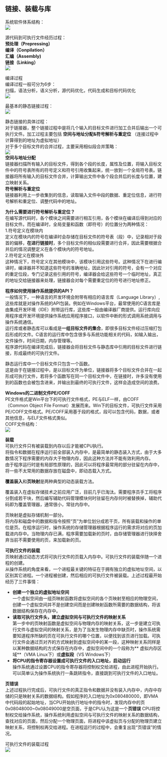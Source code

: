 ## 链接、装载与库 ##
系统软件体系结构：      
![](https://i.imgur.com/a51Cn1R.png)         

源代码到可执行文件经历过程：      
**预处理（Prepressing）**     
**编译（Conpilation）**     
**汇编（Assembly)**    
**链接（Linking）**          
![](https://i.imgur.com/tbX2vMn.png)                

编译过程    
编译过程一般可分为6步：     
扫描，语法分析，语义分析，源代码优化，代码生成和目标代码优化        
![](https://i.imgur.com/SHDoVQU.png)            

最基本的静态链接过程：        
![](https://i.imgur.com/HlqCCZ9.png)                      

静态链接的具体过程：          
对于链接器，整个链接过程中是将几个输入的目标文件进行加工合并后输出一个可执行文件。加工过程主要包括 **空间与地址分配&符号解析与重定位** （连接过程中计算得到的地址为虚拟地址）           
对于多个目标文件的合并过程，主要采用相似段合并策略：      
![](https://i.imgur.com/2Wk57PC.png)            
**空间与地址分配**       
链接器扫描所有输入的目标文件，得到各个段的长度，属性及位置，将输入目标文件中的符号表所有的符号定义和符号引用收集起来，统一放到一个全局符号表。链接器将所有输入的目标文件合并，计算输出文件中各个段合并后的长度与位置，建立映射关系。        
**符号解析与重定位**     
链接器利用上一步收集到的信息，读取输入文件中段的数据、重定位信息，进行符号解析和重定位、调整代码中的地址。      

**为什么需要进行符号解析与重定位？**       
在编写源代码时，各个模块之间需要进行相互引用，各个模块在编译后得到对应的目标文件。而在编译时，全局变量和函数（即符号）的位置分为两种情况：       
1.符号定义在模块内        
定义在模块内的符号在编译时会存储在目标文件的符号表（段）中，记录相对于段首的偏移，**在进行链接时**，多个目标文件的相似段需要进行合并，因此需要根据合并后的情况调整定义在各个模块内的符号地址。         
2.符号定义在模块外        
这种情况下，符号定义在其他模块中，该模块引用这些符号。这种情况下在进行编译时，编译器并不知道这些符号的准确地址，因此针对引用的符号，会有一个对应的重定位段，专门记录这些引用的符号，编译器会给这些符号一个临时地址，真正的地址交给链接器来处理，链接器会对每个需要重定位的符号进行地址修正。    

**程序如何使用操作系统提供的API？**         
一般情况下，一种语言的开发环境会附带有相应的语言库（Language Library）,这些库就是对操作系统的API包装。例如在Windows平台，最常使用的C语言库是由集成开发环境（IDE）附带运行库，这些库一般由编译器厂商提供。运行库向应用程序或开发环境提供操作系统应用程序接口，以软件中断的形式调用系统调用与操作系统通信。        
运行库或者静态库可以看成是**一组目标文件的集合**，即很多目标文件经过压缩打包后形成的文件。C语言的运行库中包含很多与系统功能相关的代码，如输入输出，文件操作，时间日期，内存管理等。     
程序源代码在编译完成后，链接器会将目标文件与静态库中引用的目标文件进行链接，形成最终的可执行文件。      

静态运行库中一个目标文件只包含一个函数。     
这是由于在链接过程中，是以目标文件为单位，链接器将多个目标文件合并在一起形成可执行文件，若将多个函数写在同一个目标文件中，在链接时，许多没有使用到的函数也会被包含进来，并输出到最终的可执行文件，这样会造成空间的浪费。   
  
**Windows的二进制文件PE/COFF**      
PE文件格式是Win平台下的可执行文件格式，PE与ELF一样，由COFF（Common Object File Format）发展而来。Win下的目标文件，可执行文件采用PE/COFF文件格式。PE/COFF采用基于段的格式，段可以包含代码，数据，或者其他信息，与ELF文件格式类似。      
COFF文件结构：        
![](https://i.imgur.com/gwEV6p6.png)                

**装载**    
可执行文件只有被装载到内存以后才能被CPU执行。          
将指令和数据在程序运行前全部装入内存中，是最简单的静态装入方式，由于大多数情况下程序需要的内存大于物理内存，因此这种方法并不能有效利用内存。      
由于程序运行时是有局部性原理的，因此可以将程序最常用的部分驻留在内存中，将一些不太常用的数据存放在磁盘中，即动态载入方式。     

**覆盖装入**和**页映射**是两种典型的动态装载方法。    
     
覆盖装入在虚拟存储技术之前应用广泛，目前几乎已淘汰。需要程序员手工将程序分割成若干块，然后编写辅助代码管理模块何时驻留在内存何时被替换掉，辅助代码即为覆盖管理器，通常很小，常驻内存中。        

 页映射是虚拟存储机制一部分。     
将内存和磁盘中的数据和指令按照“页”为单位划分成若干页，所有装载和操作的单位是页。在程序运行时，操作系统的存储管理器根据程序运行的需求将对应的页加载进内存中。当物理内存已满，程序需要加载新的页时，由存储管理器进行抉择舍弃当前不需要使用的页，来加载新的页。       

**可执行文件的装载**     
页映射通过动态方式将可执行文件的页载入内存中。可执行文件的装载伴随一个进程的创建。        
从操作系统的角度来看，一个进程最关键的特征在于拥有独立的虚拟地址空间，以区别其它进程。一个进程被创建，然后相应的可执行文件被装载。上述过程最开始经历了三件事情：      


- **创建一个独立的虚拟地址空间**      
一个虚拟空间由一组页映射函数将虚拟空间的各个页映射至相应的物理空间，创建一个虚拟空间并不是创建空间而是创建映射函数所需要的数据结构，将该数据结构保存在内存中。            
- **读取可执行文件头，建立虚拟空间与可执行文件的映射关系**     
第一步中的页映射函数是虚拟空间与物理内存的映射关系，这一步是建立可执行文件与虚拟空间的映射关系，是为了当发生物理内存中缺页时，操作系统需要知道程序所缺的页在可执行文件的哪个位置，以便找到该页进行加载。可执行文件会通过页对齐的方式映射到虚拟空间中的某一段，这种映射关系同样是以某种数据结构的方式保存在内存中，虚拟空间中的一个段称为** 虚拟内存区域**（VMA Linux下）或**虚拟段**（VS Windows下）                              
- **将CPU的指令寄存器设置成可执行文件的入口地址，启动运行**           
操作系统通过设置CPU的指令寄存器将控制权交给进程，由此进程开始执行。可以简单认为操作系统执行一条跳转指令，直接跳到可执行文件的入口地址。         

**页错误**      
上述过程执行完成后，可执行文件的真正指令和数据并没有装入内存中，内存中存储的只是映射关系的数据结构。假如程序的入口地址为0x080480000，即VMA中代码段的起始地址，当CPU开始执行地址中的指令时，发现内存中的页0x08048000~0x08049000是空页面，于是CPU认为这是一个**页错误**   CPU将控制权交给操作系统，操作系统利用虚拟空间与可执行文件的映射关系的数据结构，查找对应的页面，然后分配一个物理页面，将进程中该虚拟页与分配的物理页建立映射关系，将控制权再交给进程。在进程运行的过程中，会重复出现“页错误”的情况。     

可执行文件的装载过程       
![](https://i.imgur.com/pAhiaI4.png)               